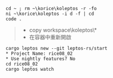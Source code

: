 ```
cd ~ ; rm ~\korice\koleptos -r -fo
ni ~\korice\koleptos -i d -f | cd
code .
```
> * copy workspace\\koleptos\\*
> * 在容器中重新開啟
```
cargo leptos new --git leptos-rs/start
* Project Name: rice08_02
* Use nightly features? No
cd rice08_02
cargo leptos watch
```
